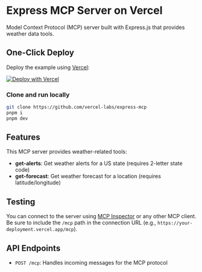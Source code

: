 # Express MCP Server on Vercel

Model Context Protocol (MCP) server built with Express.js that provides weather data tools.

## One-Click Deploy

Deploy the example using [Vercel](https://vercel.com?utm_source=github&utm_medium=readme):

[![Deploy with Vercel](https://vercel.com/button)](https://vercel.com/new/git/external?repository-url=https://github.com/vercel-labs/express-mcp&project-name=express-mcp&repository-name=express-mcp)

### Clone and run locally

```bash
git clone https://github.com/vercel-labs/express-mcp
pnpm i
pnpm dev
```

## Features

This MCP server provides weather-related tools:

- **get-alerts**: Get weather alerts for a US state (requires 2-letter state code)
- **get-forecast**: Get weather forecast for a location (requires latitude/longitude)

## Testing

You can connect to the server using [MCP Inspector](https://modelcontextprotocol.io/docs/tools/inspector) or any other MCP client.
Be sure to include the `/mcp` path in the connection URL (e.g., `https://your-deployment.vercel.app/mcp`).

## API Endpoints

- `POST /mcp`: Handles incoming messages for the MCP protocol
